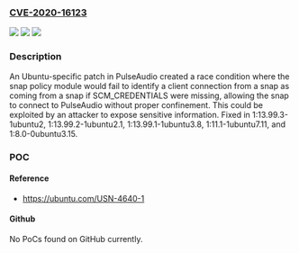 ### [CVE-2020-16123](https://cve.mitre.org/cgi-bin/cvename.cgi?name=CVE-2020-16123)
![](https://img.shields.io/static/v1?label=Product&message=pulseaudio&color=blue)
![](https://img.shields.io/static/v1?label=Version&message=1%3A13.99.3-1%3C%201%3A13.99.3-1ubuntu2%20&color=brighgreen)
![](https://img.shields.io/static/v1?label=Vulnerability&message=CWE-362%20Race%20Condition%20(Concurrent%20Execution%20using%20Shared%20Resource%20with%20Improper%20Synchronization)&color=brighgreen)

### Description

An Ubuntu-specific patch in PulseAudio created a race condition where the snap policy module would fail to identify a client connection from a snap as coming from a snap if SCM_CREDENTIALS were missing, allowing the snap to connect to PulseAudio without proper confinement. This could be exploited by an attacker to expose sensitive information. Fixed in 1:13.99.3-1ubuntu2, 1:13.99.2-1ubuntu2.1, 1:13.99.1-1ubuntu3.8, 1:11.1-1ubuntu7.11, and 1:8.0-0ubuntu3.15.

### POC

#### Reference
- https://ubuntu.com/USN-4640-1

#### Github
No PoCs found on GitHub currently.

